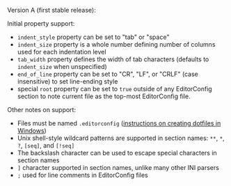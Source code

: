Version A (first stable release):

Initial property support:

* `indent_style` property can be set to "tab" or "space"
* `indent_size` property is a whole number defining number of columns used for each indentation level
* `tab_width` property defines the width of tab characters (defaults to `indent_size` when unspecified)
* `end_of_line` property can be set to "CR", "LF", or "CRLF" (case insensitive) to set line-ending style
* special `root` property can be set to `true` outside of any EditorConfig section to note current file as the top-most EditorConfig file.

Other notes on support:

* Files must be named `.editorconfig` ([instructions on creating dotfiles in Windows][dotfiles])
* Unix shell-style wildcard patterns are supported in section names: `**`, `*`, `?`, `[seq]`, and `[!seq]`
* The backslash character can be used to escape special characters in section names
* `]` character supported in section names, unlike many other INI parsers
* `;` used for line comments in EditorConfig files

[dotfiles]: http://serverfault.com/a/22628/34697